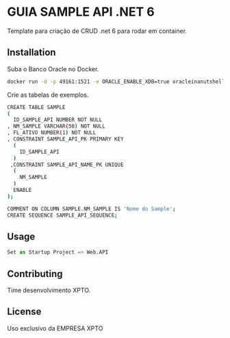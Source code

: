 # GUIA SAMPLE API .NET 6

Template para criação de CRUD .net 6 para rodar em container.

## Installation

Suba o Banco Oracle no Docker.

```bash
docker run -d -p 49161:1521 -e ORACLE_ENABLE_XDB=true oracleinanutshell/oracle-xe-11g
```

Crie as tabelas de exemplos.

```bash
CREATE TABLE SAMPLE 
(
  ID_SAMPLE_API NUMBER NOT NULL 
, NM_SAMPLE VARCHAR(50) NOT NULL
, FL_ATIVO NUMBER(1) NOT NULL 
, CONSTRAINT SAMPLE_API_PK PRIMARY KEY 
  (
    ID_SAMPLE_API 
  )
 ,CONSTRAINT SAMPLE_API_NAME_PK UNIQUE  
  (
    NM_SAMPLE 
  )
  ENABLE 
);

COMMENT ON COLUMN SAMPLE.NM_SAMPLE IS 'Nome do Sample';
CREATE SEQUENCE SAMPLE_API_SEQUENCE;
```

## Usage

```python
Set as Startup Project => Web.API
```

## Contributing

Time desenvolvimento XPTO.

## License

Uso exclusivo da EMPRESA XPTO